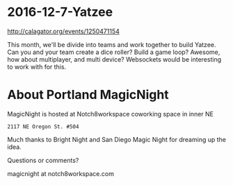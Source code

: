 # 2016-12-7-Yatzee


http://calagator.org/events/1250471154

This month, we'll be divide into teams and work together to build Yatzee. Can you and your team create a dice roller? Build a game loop? Awesome, how about multiplayer, and multi device? Websockets would be interesting to work with for this.



About Portland MagicNight
===========================

MagicNight is hosted at Notch8workspace coworking space in inner NE

```
2117 NE Oregon St. #504
```

Much thanks to Bright Night and San Diego Magic Night for dreaming up the idea.

Questions or comments?

magicnight at notch8workspace.com
